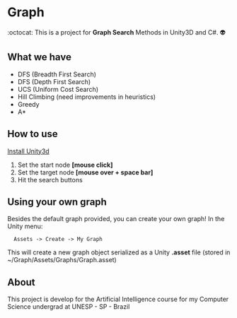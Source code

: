 # Graph

:octocat: This is a project for **Graph Search** Methods in Unity3D and C#. :alien:

## What we have
* DFS (Breadth First Search)
* DFS (Depth First Search)
* UCS (Uniform Cost Search)
* Hill Climbing (need improvements in heuristics)
* Greedy
* A*


## How to use
[Install Unity3d](https://unity3d.com)
1. Set the start node **[mouse click]**
2. Set the target node **[mouse over + space bar]**
3. Hit the search buttons

## Using your own graph
   Besides the default graph provided, you can create your own graph!
   In the Unity menu:
   
      Assets -> Create -> My Graph

This will create a new graph object serialized as a Unity **.asset** file (stored in ~/Graph/Assets/Graphs/Graph.asset)

## About
This project is develop for the Artificial Intelligence course for my Computer Science undergrad at UNESP - SP - Brazil

